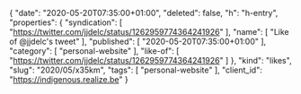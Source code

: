 {
  "date": "2020-05-20T07:35:00+01:00",
  "deleted": false,
  "h": "h-entry",
  "properties": {
    "syndication": [
      "https://twitter.com/jjdelc/status/1262959774364241926"
    ],
    "name": [
      "Like of @jjdelc's tweet"
    ],
    "published": [
      "2020-05-20T07:35:00+01:00"
    ],
    "category": [
      "personal-website"
    ],
    "like-of": [
      "https://twitter.com/jjdelc/status/1262959774364241926"
    ]
  },
  "kind": "likes",
  "slug": "2020/05/x35km",
  "tags": [
    "personal-website"
  ],
  "client_id": "https://indigenous.realize.be"
}
